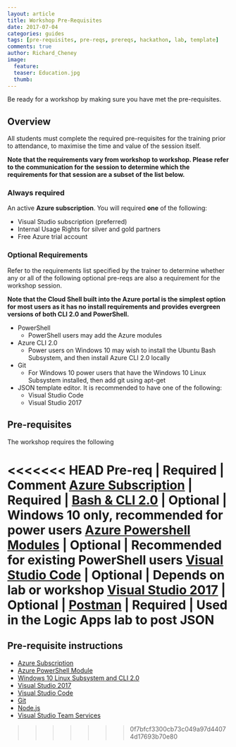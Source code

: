 ```yaml
---
layout: article
title: Workshop Pre-Requisites
date: 2017-07-04
categories: guides
tags: [pre-requisites, pre-reqs, prereqs, hackathon, lab, template]
comments: true
author: Richard_Cheney
image:
  feature: 
  teaser: Education.jpg
  thumb: 
---
```

Be ready for a workshop by making sure you have met the pre-requisites.

## Overview

All students must complete the required pre-requisites for the training prior to attendance, to maximise the time and value of the session itself.

**Note that the requirements vary from workshop to workshop. Please refer to the communication for the session to determine which  the requirements for that session are a subset of the list below.**  

### Always required

An active **Azure subscription**.  You will required **one** of the following:

* Visual Studio subscription (preferred)
* Internal Usage Rights for silver and gold partners
* Free Azure trial account

### Optional Requirements

Refer to the requirements list specified by the trainer to determine whether any or all of the following optional pre-reqs are also a requirement for the workshop session.

**Note that the Cloud Shell built into the Azure portal is the simplest option for most users as it has no install requirements and provides evergreen versions of both CLI 2.0 and PowerShell.**

* PowerShell
  * PowerShell users may add the Azure modules
* Azure CLI 2.0 
  * Power users on Windows 10 may wish to install the Ubuntu Bash Subsystem, and then install Azure CLI 2.0 locally
* Git
  * For Windows 10 power users that have the Windows 10 Linux Subsystem installed, then add git using apt-get
* JSON template editor.  It is recommended to have one of the following:
  * Visual Studio Code 
  * Visual Studio 2017

## Pre-requisites
The workshop requires the following

<<<<<<< HEAD
Pre-req | Required | Comment
<a href="/guides/prereqs/subscription" target="_new">Azure Subscription</a> | Required | 
<a href="/guides/prereqs/lxss" target="_new">Bash & CLI 2.0</a> | Optional | Windows 10 only, recommended for power users
<a href="/guides/prereqs/powershell" target="_new">Azure Powershell Modules</a> | Optional | Recommended for existing PowerShell users
<a href="/guides/prereqs/vscode" target="_new">Visual Studio Code</a> | Optional | Depends on lab or workshop
<a href="/guides/prereqs/vs2017" target="_new">Visual Studio 2017</a> | Optional | 
<a href="https://www.getpostman.com" target="_new">Postman</a> | Required | Used in the Logic Apps lab to post JSON
=======
## Pre-requisite instructions
 
* [Azure Subscription](./subscription)
* [Azure PowerShell Module](./powershell)
* [Windows 10 Linux Subsystem and CLI 2.0](./lxss)
* [Visual Studio 2017](./vs2017)
* [Visual Studio Code](./vscode)
* [Git](./git)
* [Node.js](./nodejs)
* [Visual Studio Team Services](./vsts)


>>>>>>> 0f7bfcf3300cb73c049a97d44074d17693b70e80
